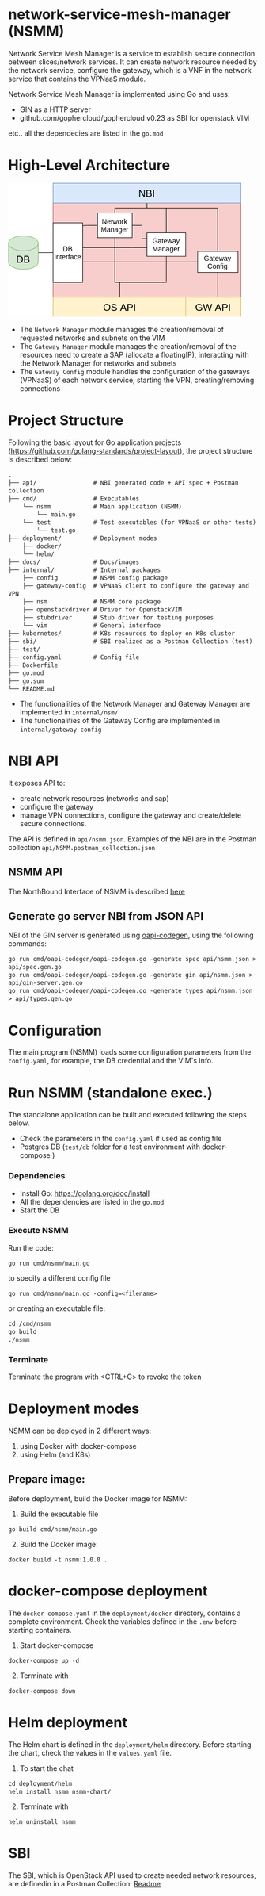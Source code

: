 # network-service-mesh-manager (NSMM)
Network Service Mesh Manager is a service to establish secure connection between slices/network services. It can create network resource needed by the network service, configure the gateway, which is a VNF in the network service that contains the VPNaaS module.

Network Service Mesh Manager is implemented using Go and uses:
- GIN as a HTTP server 
- github.com/gophercloud/gophercloud v0.23 as SBI for openstack VIM

etc.. all the dependecies are listed in the `go.mod`

# High-Level Architecture
![](docs/architecture.png)
- The `Network Manager` module manages the creation/removal of requested networks and subnets on the VIM
- The `Gateway Manager` module manages the creation/removal of the resources need to create a SAP (allocate a floatingIP), interacting with the Network Manager for networks and subnets
- The `Gateway Config` module handles the configuration of the gateways (VPNaaS) of each network service, starting the VPN, creating/removing connections

# Project Structure
Following the basic layout for Go application projects (https://github.com/golang-standards/project-layout), the project structure is described below:
```
.
├── api/                # NBI generated code + API spec + Postman collection
├── cmd/                # Executables
    └── nsmm            # Main application (NSMM)
        └── main.go
    └── test            # Test executables (for VPNaaS or other tests)
        └── test.go
├── deployment/         # Deployment modes
    ├── docker/ 
    └── helm/
├── docs/               # Docs/images
├── internal/           # Internal packages
    ├── config          # NSMM config package
    ├── gateway-config  # VPNaaS client to configure the gateway and VPN
    ├── nsm             # NSMM core package
    ├── openstackdriver # Driver for OpenstackVIM
    ├── stubdriver      # Stub driver for testing purposes
    └── vim             # General interface
├── kubernetes/         # K8s resources to deploy on K8s cluster
├── sbi/                # SBI realized as a Postman Collection (test)
├── test/
├── config.yaml         # Config file
├── Dockerfile
├── go.mod
├── go.sum
└── README.md
```
- The functionalities of the Network Manager and Gateway Manager are implemented in `internal/nsm/`
- The functionalities of the Gateway Config are implemented in `internal/gateway-config`

# NBI API
It exposes API to:
- create network resources (networks and sap) 
- configure the gateway 
- manage VPN connections, configure the gateway and create/delete secure connections.

The API is defined in `api/nsmm.json`. Examples of the NBI are in the Postman collection `api/NSMM.postman_collection.json`

## NSMM API
The NorthBound Interface of NSMM is described [here](https://5gzorro.github.io/network-service-mesh-manager/ "NSMM API")


## Generate go server NBI from JSON API
NBI of the GIN server is generated using [oapi-codegen](https://github.com/deepmap/oapi-codegen), using the following commands:
```
go run cmd/oapi-codegen/oapi-codegen.go -generate spec api/nsmm.json > api/spec.gen.go
go run cmd/oapi-codegen/oapi-codegen.go -generate gin api/nsmm.json > api/gin-server.gen.go
go run cmd/oapi-codegen/oapi-codegen.go -generate types api/nsmm.json > api/types.gen.go
```

# Configuration
The main program (NSMM) loads some configuration parameters from the `config.yaml`, for example, the DB credential and the VIM's info.

# Run NSMM (standalone exec.)
The standalone application can be built and executed following the steps below. 
- Check the parameters in the `config.yaml` if used as config file
- Postgres DB (`test/db` folder for a test environment with docker-compose )
### Dependencies
- Install Go: https://golang.org/doc/install
- All the dependencies are listed in the `go.mod`
- Start the DB

### Execute NSMM
Run the code:
```
go run cmd/nsmm/main.go
```
to specify a different config file
```
go run cmd/nsmm/main.go -config=<filename>
```

or creating an executable file:
```
cd /cmd/nsmm
go build
./nsmm
```

### Terminate
Terminate the program with <CTRL+C> to revoke the token

# Deployment modes
NSMM can be deployed in 2 different ways:
1. using Docker with docker-compose
2. using Helm (and K8s)

## Prepare image:
Before deployment, build the Docker image for NSMM:
1. Build the executable file
```
go build cmd/nsmm/main.go
```
2. Build the Docker image:
```
docker build -t nsmm:1.0.0 .
```

# docker-compose deployment
The `docker-compose.yaml` in the `deployment/docker` directory, contains a complete environment. Check the variables defined in the `.env` before starting containers.

1. Start docker-compose 
```
docker-compose up -d
```
2. Terminate with
```
docker-compose down
```

# Helm deployment
The Helm chart is defined in the `deployment/helm` directory. Before starting the chart, check the values in the `values.yaml` file.

1. To start the chat
```
cd deployment/helm
helm install nsmm nsmm-chart/
```
2. Terminate with
```
helm uninstall nsmm
```


# SBI
The SBI, which is OpenStack API used to create needed network resources, are definedin in a Postman Collection:
[Readme](sbi/README.md)